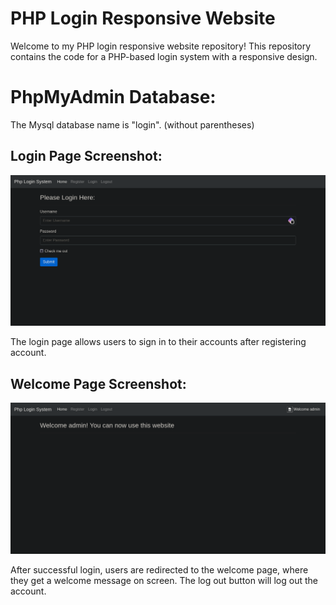 

# PHP Login Responsive Website

Welcome to my PHP login responsive website repository! This repository contains the code for a PHP-based login system with a responsive design.

# PhpMyAdmin Database:
The Mysql database name is "login". (without parentheses)

## Login Page Screenshot:
![Login Page Screenshot](images/login-ss.png)

The login page allows users to sign in to their accounts after registering account.

## Welcome Page Screenshot:
![Welcome Page Screenshot](images/welcome-ss.png)

After successful login, users are redirected to the welcome page, where they get a welcome message on screen.
The log out button will log out the account.
